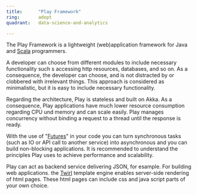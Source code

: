 ```yaml
---
title:      "Play Framework"
ring:       adopt
quadrant:   data-science-and-analytics

---
```


The Play Framework is a lightweight (web)application framework for Java and [Scala](/data-science-and-analytics/scala-lang.html) programmers.

A developer can choose from different modules to include necessary functionality such s accessing http resources, databases, and so on. As a consequence, the developer can choose, and is not distracted by or clobbered with irrelevant things. This approach is considered as minimalistic, but it is easy to include necessary functionality.

Regarding the architecture, Play is stateless and built on Akka. As a consequence, Play applications have much lower resource consumption regarding CPU und memory and can scale easily. Play manages concurrency without binding a request to a thread until the response is ready.

With the use of "[Futures](http://docs.scala-lang.org/overviews/core/futures.html)" in your code you can turn synchronous tasks (such as IO or API call to another service) into asynchronous and you can build non-blocking applications. It is recommended to understand the principles Play uses to achieve performance and scalability.

Play can act as backend service delivering JSON, for esample. For building web applications. the [Twirl](https://www.playframework.com/documentation/2.5.x/ScalaTemplates) template engine enables server-side rendering of html pages. These html pages can include css and java script parts of your own choice.
